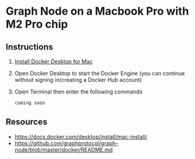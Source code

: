 # Graph Node on a Macbook Pro with M2 Pro chip
## Instructions
1. [Install Docker Desktop for Mac](https://docs.docker.com/desktop/install/mac-install/)
2. Open Docker Desktop to start the Docker Engine (you can continue without signing in/creating a Docker Hub account)
3. Open Terminal then enter the following commands

    ``` bash
    coming soon
    ```

## Resources
* https://docs.docker.com/desktop/install/mac-install/
* https://github.com/graphprotocol/graph-node/blob/master/docker/README.md
